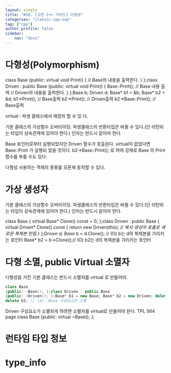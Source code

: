 ```yaml
---
layout: single
title: "#10. [고전 C++ 가이드] 다형성"
categories: "classic-cpp-oop"
tag: ["cpp"]
author_profile: false
sidebar: 
    nav: "docs"
---
```





# 다형성(Polymorphism)

class Base
{public: virtual void Print() { // Base의 내용을 출력한다. }
};class Driven : public Base
{public: virtual void Print() { Base::Print(); // Base 내용 출
력
// Driven의 내용을 출력한다. }
};Base b; Driven d; Base* b1 = &b; Base* b2 = &d; b1->Print(); // Base출력
b2->Print(); // Driven출력
b2->Base::Print(); // Base출력

virtual : 파생 클래스에서 재정의 할 수 있
다.

기본 클래스의 가상함수 오버라이딩. 파생클래스의 반환타입은 바뀔 수 있다.(단
리턴되는 타입이 상속관계에 있어야 한다.)
인자는 반드시 같아야 한다.

Base 포인터로부터 실행되었지만 Driven 함수가 호출된다. virtual이 없었다면 Base::Print 가 실행되
었을 것이다. b2->Base::Print(); 로 하여 강제로 Base 의 Print 함수를 부를 수도 있다.

다형성
사용하는 객체의 종류를 모른채 동작할 수
있다.

# 가상 생성자

기본 클래스의 가상함수 오버라이딩. 파생클래스의 반환타입은 바뀔 수 있다.(단
리턴되는 타입이 상속관계에 있어야 한다.)
인자는 반드시 같아야 한다.

class Base { virtual Base* Clone() const = 0; };class Driven : public Base { virtual Driven* Clone() const { return new Driven(*this); // 복사 생성자 호출로 새로운 복제본 만듬
}
};Driven d; Base* b = d.Clone(); // (O) b는 d의 복제본을 가리키는 포인터
Base* b2 = b->Clone();// (O) b2는 d의 복제본을 가리키는 포인터

# 다형 소멸, public Virtual 소멸자

다형성을 가진 기본 클래스는 반드시 소멸자를 virtual 로 만들어라.

```cpp
class Base
{public: ~Base(); };class Driven : public Base
{public: ~Driven(); };Base* b1 = new Base; Base* b2 = new Driven; delete b1; // (O). Base 구성요소 소멸
delete b2; // (X). Base 구성요소만 소멸
```

Driven 구성요소가 소멸되게 하려면 소멸자를
virtual로 만들어야 한다. TPL 564 page
class Base
{public: virtual ~Base(); };


# 런타임 타입 정보

# type_info




